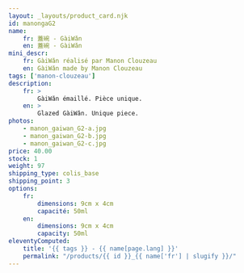 ```yaml
---
layout: _layouts/product_card.njk
id: manongaG2
name:
    fr: 蓋碗 - GàiWǎn
    en: 蓋碗 - GàiWǎn
mini_descr:
    fr: GàiWǎn réalisé par Manon Clouzeau
    en: GàiWǎn made by Manon Clouzeau
tags: ['manon-clouzeau']
description: 
    fr: >
        GàiWǎn émaillé. Pièce unique.
    en: >
        Glazed GàiWǎn. Unique piece.
photos:
    - manon_gaiwan_G2-a.jpg
    - manon_gaiwan_G2-b.jpg
    - manon_gaiwan_G2-c.jpg
price: 40.00
stock: 1
weight: 97
shipping_type: colis_base
shipping_point: 3
options:
    fr:
        dimensions: 9cm x 4cm
        capacité: 50ml
    en:
        dimensions: 9cm x 4cm   
        capacity: 50ml
eleventyComputed:
    title: '{{ tags }} - {{ name[page.lang] }}'
    permalink: "/products/{{ id }}_{{ name['fr'] | slugify }}/"
---
```

